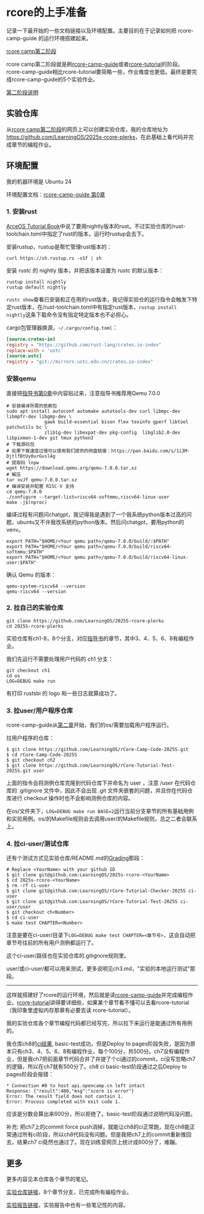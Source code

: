 # rcore的上手准备
记录一下最开始的一些文档链接以及环境配置。主要目的在于记录如何把 rcore-camp-guide 的运行环境搭建起来。

[rcore camp第二阶段](https://opencamp.cn/os2edu/camp/2025spring/stage/2)

rcore camp第二阶段就是刷[rcore-camp-guide](https://learningos.cn/rCore-Camp-Guide-2025S/0setup-devel-env.html)或者[rcore-tutorial](https://rcore-os.cn/rCore-Tutorial-Book-v3/)的阶段。rcore-camp-guide相比rcore-tutorial要简略一些，作业难度也更低。最终是要完成rcore-camp-guide的5个实验作业。

[第二阶段说明](https://github.com/LearningOS/rust-based-os-comp2025/blob/main/2025-spring-scheduling-2.md)

## 实验仓库
从[rcore camp第二阶段](https://opencamp.cn/os2edu/camp/2025spring/stage/2)的网页上可以创建实验仓库，我的仓库地址为<https://github.com/LearningOS/2025s-rcore-plerks>，在此基础上看代码并完成章节的编程作业。

## 环境配置
我的机器环境是 Ubuntu 24

环境配置文档：[rcore-camp-guide 第0章](https://learningos.cn/rCore-Camp-Guide-2025S/0setup-devel-env.html)

### 1. 安装rust
[ArceOS Tutorial Book](https://rcore-os.cn/arceos-tutorial-book/ch01-02.html)中说了要用nightly版本的rust。不过实验仓库的/rust-toolchain.toml中指定了rust的版本，运行时rustup会去下。

安装rustup，rustup是帮忙管理rust版本的：
```shell
curl https://sh.rustup.rs -sSf | sh
```

安装 rustc 的 nightly 版本，并把该版本设置为 rustc 的默认版本：

```shell
rustup install nightly
rustup default nightly
```

`rustc show`查看已安装和正在用的rust版本，我记得实验仓的运行指令会触发下特定rust版本，在/rust-toolchain.toml中有指定rust版本，`rustup install nightly`这条下载命令没有指定特定版本也不必担心。

cargo包管理器换源，`~/.cargo/config.toml`：
```toml
[source.crates-io]
registry = "https://github.com/rust-lang/crates.io-index"
replace-with = 'ustc'
[source.ustc]
registry = "git://mirrors.ustc.edu.cn/crates.io-index"
```

### 安装qemu
直接把[指导书第0章](https://learningos.cn/rCore-Camp-Guide-2025S/0setup-devel-env.html)中内容贴过来，注意指导书推荐用Qemu 7.0.0

```shell
# 安装编译所需的依赖包
sudo apt install autoconf automake autotools-dev curl libmpc-dev libmpfr-dev libgmp-dev \
              gawk build-essential bison flex texinfo gperf libtool patchutils bc \
              zlib1g-dev libexpat-dev pkg-config  libglib2.0-dev libpixman-1-dev git tmux python3
# 下载源码包
# 如果下载速度过慢可以使用我们提供的网盘链接：https://pan.baidu.com/s/1i3M-DjtlfBtUy0urGvsl4g
# 提取码 lnpw
wget https://download.qemu.org/qemu-7.0.0.tar.xz
# 解压
tar xvJf qemu-7.0.0.tar.xz
# 编译安装并配置 RISC-V 支持
cd qemu-7.0.0
./configure --target-list=riscv64-softmmu,riscv64-linux-user
make -j$(nproc)
```
编译过程有问题问chatgpt，我记得我是遇到了一个我系统python版本过高的问题，ubuntu又不许我改系统的python版本。然后问chatgpt，要用python的venv。

```shell
export PATH="$HOME/<Your qemu path>/qemu-7.0.0/build/:$PATH"
export PATH="$HOME/<Your qemu path>/qemu-7.0.0/build/riscv64-softmmu:$PATH"
export PATH="$HOME/<Your qemu path>/qemu-7.0.0/build/riscv64-linux-user:$PATH"
```

确认 Qemu 的版本：

```shell
qemu-system-riscv64 --version
qemu-riscv64 --version
```

### 2. 拉自己的实验仓库
```shell
git clone https://github.com/LearningOS/2025S-rcore-plerks
cd 2025S-rcore-plerks
```
实验仓库有ch1-8，8个分支，对应[指导书](https://learningos.cn/rCore-Camp-Guide-2025S/chapter1/index.html)的章节，其中3、4、5、6、8有编程作业。

我们先运行不需要处理用户代码的 ch1 分支：
```shell
git checkout ch1
cd os
LOG=DEBUG make run
```
有打印 rustsbi 的 logo 和一些日志就算成功了。

### 3. 拉user/用户程序仓库
rcore-camp-guide从[第二章](https://learningos.cn/rCore-Camp-Guide-2025S/chapter2/0intro.html#id3)开始，我们的os/需要加载用户程序运行。

拉用户程序的仓库：
```shell
$ git clone https://github.com/LearningOS/rCore-Camp-Code-2025S.git
$ cd rCore-Camp-Code-2025S
$ git checkout ch2
$ git clone https://github.com/LearningOS/rCore-Tutorial-Test-2025S.git user
```
上面的指令会将测例仓库克隆到代码仓库下并命名为 user ，注意 /user 在代码仓库的 .gitignore 文件中，因此不会出现 .git 文件夹嵌套的问题，并且你在代码仓库进行 checkout 操作时也不会影响测例仓库的内容。

在os/文件夹下，`LOG=DEBUG make run BASE=2`运行当前分支章节的所有基础用例和实验用例。os/的Makefile规则会去调用user/的Makefile规则，总之二者会联系上。

### 4. 拉ci-user/测试仓库
还有个测试方式见实验仓库/README.md的[Grading](https://github.com/LearningOS/2025s-rcore-plerks?tab=readme-ov-file#grading)那段：

```shell
# Replace <YourName> with your github ID 
$ git clone git@github.com:LearningOS/2025s-rcore-<YourName>
$ cd 2025s-rcore-<YourName>
$ rm -rf ci-user
$ git clone git@github.com:LearningOS/rCore-Tutorial-Checker-2025S ci-user
$ git clone git@github.com:LearningOS/rCore-Tutorial-Test-2025S ci-user/user
$ git checkout ch<Number>
$ cd ci-user
$ make test CHAPTER=<Number>
```
注意是要在ci-user/目录下`LOG=DEBUG make test CHAPTER=<章节号>`，这会自动把章节号往前的所有用户测例都运行了。

这个ci-user/路径也在实验仓库的.gitignore规则里。

user/或ci-user/都可以用来测试，更多说明见ch3.md，"实验的本地运行测试"那段。

---

这样就搭建好了rcore的运行环境，然后就是读[rcore-camp-guide](https://learningos.cn/rCore-Camp-Guide-2025S/chapter1/index.html)并完成编程作业。[rcore-tutorial](https://rcore-os.cn/rCore-Tutorial-Book-v3/)讲得要详细些，如果某个章节看不懂可以去看rcore-tutorial（我印象里虚拟内存那章有必要去读 rcore-tutorial）。

我的实验仓库各个章节编程代码都已经写完，所以拉下来运行是能通过所有用例的。

我仓库ch8的[ci结果](https://github.com/LearningOS/2025s-rcore-plerks/actions), basic-test成功，但是Deploy to pages阶段失败，是因为原本只有ch3、4、5、6、8有编程作业，每个100分，共500分。ch7没有编程作业，但是我ch7把前面章节代码合并了并提了个ci通过的commit，ci没写忽略ch7的逻辑，所以在ch7就有500分了。ch8 ci basic-test阶段通过之后Deploy to pages阶段会报错：
```shell
* Connection #0 to host api.opencamp.cn left intact
Response: {"result":400,"msg":"score is error"}
Error: The result field does not contain 1.
Error: Process completed with exit code 1.
```
应该是分数会算出来600分，所以拒绝了。basic-test阶段通过说明代码没问题。

补充: 把ch7上的commit force push消掉，就能让ch8的ci正常跑，现在ch8能正常通过所有ci阶段，所以ch8代码没有问题。但是我把ch7上的commit重新推回去，结果ch7 ci竟然也通过了。现在训练营网页上统计成600分了，难蹦。

## 更多

更多内容见本仓库各个章节的笔记。

[实验仓库链接](https://github.com/LearningOS/2025s-rcore-plerks)，8个章节分支，已完成所有编程作业。

[实验报告链接](https://github.com/LearningOS/2025s-rcore-plerks/tree/ch8/reports)，实验报告中也有一些笔记性的内容。